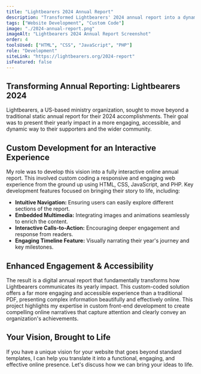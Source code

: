 ```yaml
---
title: "Lightbearers 2024 Annual Report"
description: "Transformed Lightbearers' 2024 annual report into a dynamic web experience using custom HTML, CSS & JavaScript to showcase their yearly impact."
tags: ["Website Development", "Custom Code"]
image: "./2024-annual-report.png"
imageAlt: "Lightbearers 2024 Annual Report Screenshot"
order: 4
toolsUsed: ["HTML", "CSS", "JavaScript", "PHP"]
role: "Development"
siteLink: "https://lightbearers.org/2024-report"
isFeatured: false
---
```


## Transforming Annual Reporting: Lightbearers 2024

Lightbearers, a US-based ministry organization, sought to move beyond a traditional static annual report for their 2024 accomplishments. Their goal was to present their yearly impact in a more engaging, accessible, and dynamic way to their supporters and the wider community.

## Custom Development for an Interactive Experience

My role was to develop this vision into a fully interactive online annual report. This involved custom coding a responsive and engaging web experience from the ground up using HTML, CSS, JavaScript, and PHP. Key development features focused on bringing their story to life, including:

-   **Intuitive Navigation:** Ensuring users can easily explore different sections of the report.
-   **Embedded Multimedia:** Integrating images and animations seamlessly to enrich the content.
-   **Interactive Calls-to-Action:** Encouraging deeper engagement and response from readers.
-   **Engaging Timeline Feature:** Visually narrating their year's journey and key milestones.

## Enhanced Engagement & Accessibility

The result is a digital annual report that fundamentally transforms how Lightbearers communicates its yearly impact. This custom-coded solution offers a far more engaging and accessible experience than a traditional PDF, presenting complex information beautifully and effectively online. This project highlights my expertise in custom front-end development to create compelling online narratives that capture attention and clearly convey an organization's achievements.

## Your Vision, Brought to Life

If you have a unique vision for your website that goes beyond standard templates, I can help you translate it into a functional, engaging, and effective online presence. Let's discuss how we can bring your ideas to life.
